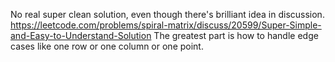 No real super clean solution, even though there's brilliant idea in discussion.
https://leetcode.com/problems/spiral-matrix/discuss/20599/Super-Simple-and-Easy-to-Understand-Solution
The greatest part is how to handle edge cases like one row or one column or one point.
